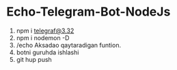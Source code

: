 # Echo-Telegram-Bot-NodeJs

1. npm i telegraf@3.32
2. npm i nodemon -D
3. /echo Aksadao qaytaradigan funtion.
4. botni guruhda ishlashi
5. git hup push
